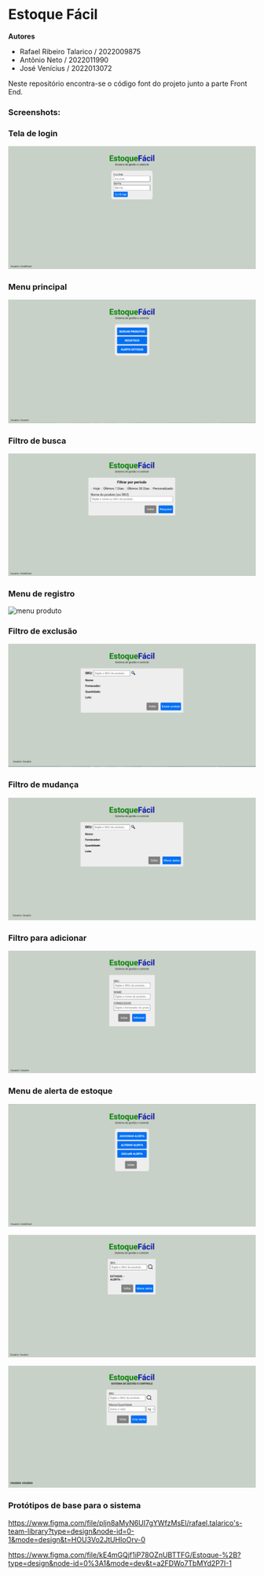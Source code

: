 # Estoque Fácil 

**Autores**

* Rafael Ribeiro Talarico / 2022009875
* Antônio Neto / 2022011990
* José Venícius / 2022013072

Neste repositório encontra-se o código font do projeto junto a parte Front End. 



### Screenshots:

### Tela de login

![index](img/index.PNG)

### Menu principal

![menu1](img/menu1.PNG)

### Filtro de busca

![buscar produto](img/buscarproduto.PNG)

### Menu de registro

![menu produto](img/menu/menuproduto.PNG)

### Filtro de exclusão

![op3](img/op3.PNG)

### Filtro de mudança

![op2](img/op2.PNG)

### Filtro para adicionar

![op1](img/op1.PNG)

### Menu de alerta de estoque

![menu2](img/menu2.PNG)

![op5](img/op5.PNG)

![op4](img/op4.PNG)





### Protótipos de base para o sistema

https://www.figma.com/file/pljn8aMyN6UI7gYWfzMsEl/rafael.talarico's-team-library?type=design&node-id=0-1&mode=design&t=HOU3Vo2JtUHIoOrv-0

https://www.figma.com/file/kE4mGQjf1iP78OZnUBTTFG/Estoque-%2B?type=design&node-id=0%3A1&mode=dev&t=a2FDWo7TbMYd2P7I-1
